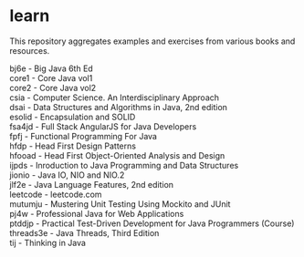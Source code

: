 # learn
This repository aggregates examples and exercises from various books and resources.

bj6e - Big Java 6th Ed  
core1 - Core Java vol1  
core2 - Core Java vol2  
csia - Computer Science. An Interdisciplinary Approach  
dsai - Data Structures and Algorithms in Java, 2nd edition  
esolid - Encapsulation and SOLID  
fsa4jd - Full Stack AngularJS for Java Developers  
fpfj - Functional Programming For Java  
hfdp - Head First Design Patterns  
hfooad - Head First Object-Oriented Analysis and Design  
ijpds - Inroduction to Java Programming and Data Structures  
jionio - Java IO, NIO and NIO.2  
jlf2e - Java Language Features, 2nd edition  
leetcode - leetcode.com  
mutumju - Mustering Unit Testing Using Mockito and JUnit  
pj4w - Professional Java for Web Applications  
ptddjp - Practical Test-Driven Development for Java Programmers (Course)  
threads3e - Java Threads, Third Edition  
tij - Thinking in Java  
